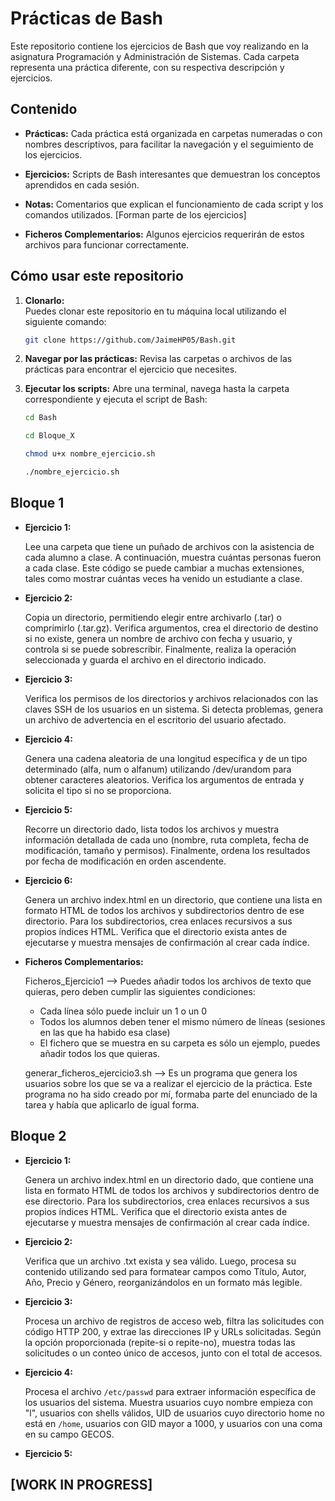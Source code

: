 # Prácticas de Bash

Este repositorio contiene los ejercicios de Bash que voy realizando en la asignatura Programación y Administración de Sistemas. Cada carpeta representa una práctica diferente, con su respectiva descripción y ejercicios.

## Contenido

- **Prácticas:** Cada práctica está organizada en carpetas numeradas o con nombres descriptivos, para facilitar la navegación y el seguimiento de los ejercicios.
  
- **Ejercicios:** Scripts de Bash interesantes que demuestran los conceptos aprendidos en cada sesión.
  
- **Notas:** Comentarios que explican el funcionamiento de cada script y los comandos utilizados. [Forman parte de los ejercicios]

- **Ficheros Complementarios:** Algunos ejercicios requerirán de estos archivos para funcionar correctamente.

## Cómo usar este repositorio

1. **Clonarlo:**  
   Puedes clonar este repositorio en tu máquina local utilizando el siguiente comando:
   ```bash
   git clone https://github.com/JaimeHP05/Bash.git

2. **Navegar por las prácticas:**
  Revisa las carpetas o archivos de las prácticas para encontrar el ejercicio que necesites.

3. **Ejecutar los scripts:**
  Abre una terminal, navega hasta la carpeta correspondiente y ejecuta el script de Bash:
    ```bash
    cd Bash
    
    cd Bloque_X
    
    chmod u+x nombre_ejercicio.sh
    
    ./nombre_ejercicio.sh
    

## Bloque 1

- **Ejercicio 1:**
  
   Lee una carpeta que tiene un puñado de archivos con la asistencia de cada alumno a clase. A continuación, muestra cuántas personas fueron a cada clase. Este código se puede cambiar a muchas extensiones, tales como mostrar cuántas veces ha venido un estudiante a clase.
  

- **Ejercicio 2:**
  
   Copia un directorio, permitiendo elegir entre archivarlo (.tar) o comprimirlo (.tar.gz). Verifica argumentos, crea el directorio de destino si no existe, genera un nombre de archivo con fecha y usuario, y controla si se puede sobrescribir. Finalmente, realiza la operación seleccionada y guarda el archivo en el directorio indicado.


- **Ejercicio 3:**
  
   Verifica los permisos de los directorios y archivos relacionados con las claves SSH de los usuarios en un sistema. Si detecta problemas, genera un archivo de advertencia en el escritorio del usuario afectado.

- **Ejercicio 4:**

  Genera una cadena aleatoria de una longitud específica y de un tipo determinado (alfa, num o alfanum) utilizando /dev/urandom para obtener caracteres aleatorios. Verifica los argumentos de entrada y solicita el tipo si no se proporciona.

- **Ejercicio 5:**

  Recorre un directorio dado, lista todos los archivos y muestra información detallada de cada uno (nombre, ruta completa, fecha de modificación, tamaño y permisos). Finalmente, ordena los resultados por fecha de modificación en orden ascendente.

- **Ejercicio 6:**
  
  Genera un archivo index.html en un directorio, que contiene una lista en formato HTML de todos los archivos y subdirectorios dentro de ese directorio. Para los subdirectorios, crea enlaces recursivos a sus propios índices HTML. Verifica que el directorio exista antes de ejecutarse y muestra mensajes de confirmación al crear cada índice.

- **Ficheros Complementarios:**
  
  Ficheros_Ejercicio1 --> Puedes añadir todos los archivos de texto que quieras, pero deben cumplir las siguientes condiciones:
    - Cada línea sólo puede incluir un 1 o un 0
    - Todos los alumnos deben tener el mismo número de líneas (sesiones en las que ha habido esa clase)
    - El fichero que se muestra en su carpeta es sólo un ejemplo, puedes añadir todos los que quieras.

  generar_ficheros_ejercicio3.sh --> Es un programa que genera los usuarios sobre los que se va a realizar el ejercicio de la práctica. Este programa no ha sido creado por mí, formaba parte del enunciado de la tarea y había que aplicarlo de igual forma.

  
## Bloque 2

- **Ejercicio 1:**
  
   Genera un archivo index.html en un directorio dado, que contiene una lista en formato HTML de todos los archivos y subdirectorios dentro de ese directorio. Para los subdirectorios, crea enlaces recursivos a sus propios índices HTML. Verifica que el directorio exista antes de ejecutarse y muestra mensajes de confirmación al crear cada índice.
  

- **Ejercicio 2:**

  Verifica que un archivo .txt exista y sea válido. Luego, procesa su contenido utilizando sed para formatear campos como Título, Autor, Año, Precio y Género, reorganizándolos en un formato más legible.

- **Ejercicio 3:**

   Procesa un archivo de registros de acceso web, filtra las solicitudes con código HTTP 200, y extrae las direcciones IP y URLs solicitadas. Según la opción proporcionada (repite-si o repite-no), muestra todas las solicitudes o un conteo único de accesos, junto con el total de accesos.

- **Ejercicio 4:**

  Procesa el archivo `/etc/passwd` para extraer información específica de los usuarios del sistema. Muestra usuarios cuyo nombre empieza con "l", usuarios con shells válidos, UID de usuarios cuyo directorio home no está en `/home`, usuarios con GID mayor a 1000, y usuarios con una coma en su campo GECOS.

- **Ejercicio 5:**

## [WORK IN PROGRESS]

